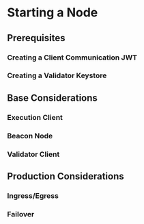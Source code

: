 # Starting a Node

## Prerequisites

### Creating a Client Communication JWT

### Creating a Validator Keystore

## Base Considerations

### Execution Client

### Beacon Node

### Validator Client

## Production Considerations

### Ingress/Egress

### Failover
